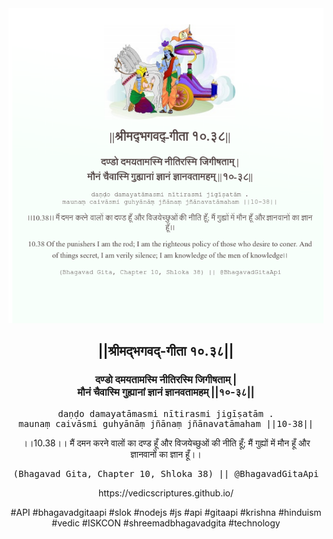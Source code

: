 <img src="../../asset/BG_10_38.png"/>
<center><h2>||श्रीमद्‍भगवद्‍-गीता १०.३८||</h2>
<h3>दण्डो दमयतामस्मि नीतिरस्मि जिगीषताम् |<br/>मौनं चैवास्मि गुह्यानां ज्ञानं ज्ञानवतामहम् ||१०-३८||</h3>
<pre>daṇḍo damayatāmasmi nītirasmi jigīṣatām .<br/>maunaṃ caivāsmi guhyānāṃ jñānaṃ jñānavatāmaham ||10-38||</pre>
<p>।।10.38।। मैं दमन करने वालों का दण्ड हूँ और विजयेच्छुओं की नीति हूँ; मैं गुह्यों में मौन हूँ और ज्ञानवानों का ज्ञान हूँ।।</p>
<pre>(Bhagavad Gita, Chapter 10, Shloka 38) || @BhagavadGitaApi</pre><p>https://vedicscriptures.github.io/</p><p>#API #bhagavadgitaapi #slok #nodejs #js #api #gitaapi #krishna #hinduism #vedic #ISKCON #shreemadbhagavadgita #technology</p></center>